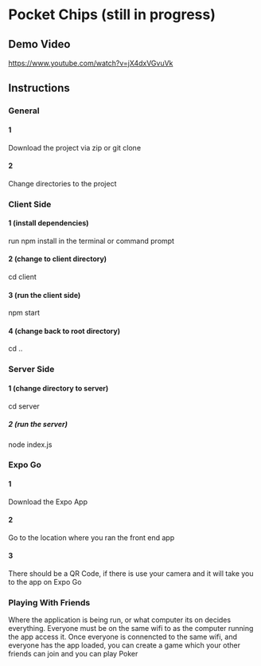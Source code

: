 # Pocket Chips (still in progress)

## Demo Video

https://www.youtube.com/watch?v=jX4dxVGvuVk

## Instructions

### General

#### 1

Download the project via zip or git clone

#### 2

Change directories to the project

### Client Side

#### 1 (install dependencies)

run npm install in the terminal or command prompt

#### 2 (change to client directory)

cd client 

#### 3 (run the client side)

npm start

#### 4 (change back to root directory)

cd ..

### Server Side

#### 1 (change directory to server)

cd server

##### 2 (run the server)

node index.js

### Expo Go

#### 1 

Download the Expo App

#### 2 

Go to the location where you ran the front end app

#### 3

There should be a QR Code, if there is use your camera and it will take you to the app on Expo Go

### Playing With Friends

Where the application is being run, or what computer its on decides everything. Everyone must be on the same wifi to as the computer running the app access it. Once everyone is connencted to the same wifi, 
and everyone has the app loaded, you can create a game which your other friends can join and you can play Poker 
